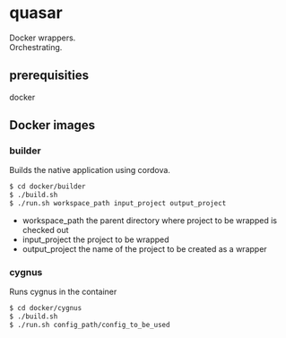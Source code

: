 # quasar
Docker wrappers.  
Orchestrating.  

## prerequisities
docker

## Docker images

### builder
Builds the native application using cordova.  
```bash
$ cd docker/builder
$ ./build.sh
$ ./run.sh workspace_path input_project output_project
```
* workspace_path the parent directory where project to be wrapped is checked out  
* input_project the project to be wrapped  
* output_project the name of the project to be created as a wrapper  

### cygnus
Runs cygnus in the container
```bash
$ cd docker/cygnus  
$ ./build.sh  
$ ./run.sh config_path/config_to_be_used  
```
